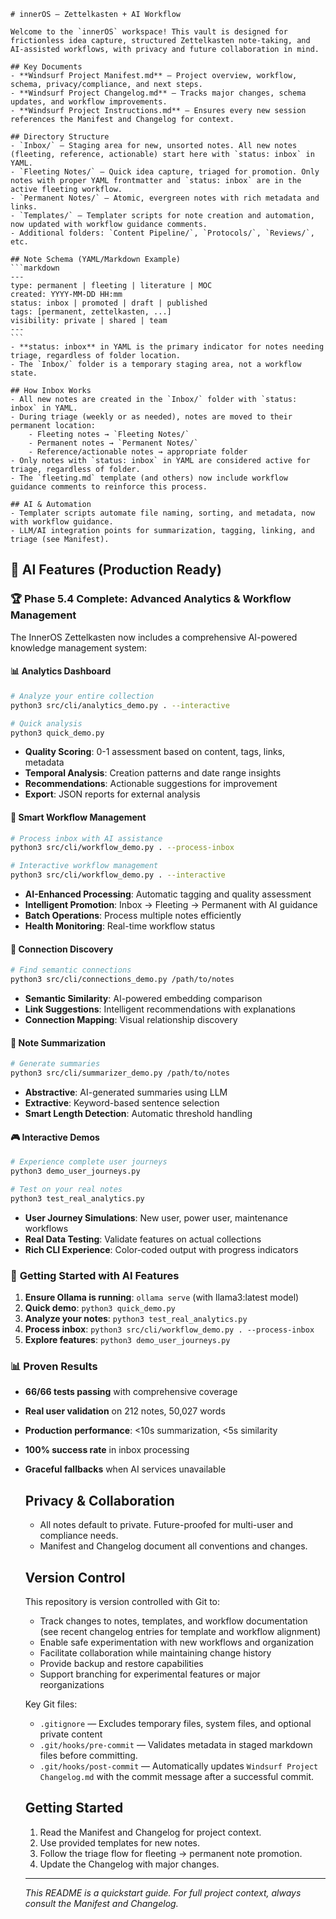     # innerOS — Zettelkasten + AI Workflow

    Welcome to the `innerOS` workspace! This vault is designed for frictionless idea capture, structured Zettelkasten note-taking, and AI-assisted workflows, with privacy and future collaboration in mind.

    ## Key Documents
    - **Windsurf Project Manifest.md** — Project overview, workflow, schema, privacy/compliance, and next steps.
    - **Windsurf Project Changelog.md** — Tracks major changes, schema updates, and workflow improvements.
    - **Windsurf Project Instructions.md** — Ensures every new session references the Manifest and Changelog for context.

    ## Directory Structure
    - `Inbox/` — Staging area for new, unsorted notes. All new notes (fleeting, reference, actionable) start here with `status: inbox` in YAML.
    - `Fleeting Notes/` — Quick idea capture, triaged for promotion. Only notes with proper YAML frontmatter and `status: inbox` are in the active fleeting workflow.
    - `Permanent Notes/` — Atomic, evergreen notes with rich metadata and links.
    - `Templates/` — Templater scripts for note creation and automation, now updated with workflow guidance comments.
    - Additional folders: `Content Pipeline/`, `Protocols/`, `Reviews/`, etc.

    ## Note Schema (YAML/Markdown Example)
    ```markdown
    ---
    type: permanent | fleeting | literature | MOC
    created: YYYY-MM-DD HH:mm
    status: inbox | promoted | draft | published
    tags: [permanent, zettelkasten, ...]
    visibility: private | shared | team
    ---
    ```
    - **status: inbox** in YAML is the primary indicator for notes needing triage, regardless of folder location.
    - The `Inbox/` folder is a temporary staging area, not a workflow state.

    ## How Inbox Works
    - All new notes are created in the `Inbox/` folder with `status: inbox` in YAML.
    - During triage (weekly or as needed), notes are moved to their permanent location:
        - Fleeting notes → `Fleeting Notes/`
        - Permanent notes → `Permanent Notes/`
        - Reference/actionable notes → appropriate folder
    - Only notes with `status: inbox` in YAML are considered active for triage, regardless of folder.
    - The `fleeting.md` template (and others) now include workflow guidance comments to reinforce this process.

    ## AI & Automation
    - Templater scripts automate file naming, sorting, and metadata, now with workflow guidance.
    - LLM/AI integration points for summarization, tagging, linking, and triage (see Manifest).

## 🤖 AI Features (Production Ready)

### 🏆 **Phase 5.4 Complete: Advanced Analytics & Workflow Management**

The InnerOS Zettelkasten now includes a comprehensive AI-powered knowledge management system:

#### 📊 **Analytics Dashboard**
```bash
# Analyze your entire collection
python3 src/cli/analytics_demo.py . --interactive

# Quick analysis
python3 quick_demo.py
```
- **Quality Scoring**: 0-1 assessment based on content, tags, links, metadata
- **Temporal Analysis**: Creation patterns and date range insights
- **Recommendations**: Actionable suggestions for improvement
- **Export**: JSON reports for external analysis

#### 🔄 **Smart Workflow Management**
```bash
# Process inbox with AI assistance
python3 src/cli/workflow_demo.py . --process-inbox

# Interactive workflow management
python3 src/cli/workflow_demo.py . --interactive
```
- **AI-Enhanced Processing**: Automatic tagging and quality assessment
- **Intelligent Promotion**: Inbox → Fleeting → Permanent with AI guidance
- **Batch Operations**: Process multiple notes efficiently
- **Health Monitoring**: Real-time workflow status

#### 🔗 **Connection Discovery**
```bash
# Find semantic connections
python3 src/cli/connections_demo.py /path/to/notes
```
- **Semantic Similarity**: AI-powered embedding comparison
- **Link Suggestions**: Intelligent recommendations with explanations
- **Connection Mapping**: Visual relationship discovery

#### 📝 **Note Summarization**
```bash
# Generate summaries
python3 src/cli/summarizer_demo.py /path/to/notes
```
- **Abstractive**: AI-generated summaries using LLM
- **Extractive**: Keyword-based sentence selection
- **Smart Length Detection**: Automatic threshold handling

#### 🎮 **Interactive Demos**
```bash
# Experience complete user journeys
python3 demo_user_journeys.py

# Test on your real notes
python3 test_real_analytics.py
```
- **User Journey Simulations**: New user, power user, maintenance workflows
- **Real Data Testing**: Validate features on actual collections
- **Rich CLI Experience**: Color-coded output with progress indicators

### 🚀 **Getting Started with AI Features**

1. **Ensure Ollama is running**: `ollama serve` (with llama3:latest model)
2. **Quick demo**: `python3 quick_demo.py`
3. **Analyze your notes**: `python3 test_real_analytics.py`
4. **Process inbox**: `python3 src/cli/workflow_demo.py . --process-inbox`
5. **Explore features**: `python3 demo_user_journeys.py`

### 📊 **Proven Results**
- **66/66 tests passing** with comprehensive coverage
- **Real user validation** on 212 notes, 50,027 words
- **Production performance**: <10s summarization, <5s similarity
- **100% success rate** in inbox processing
- **Graceful fallbacks** when AI services unavailable

    ## Privacy & Collaboration
    - All notes default to private. Future-proofed for multi-user and compliance needs.
    - Manifest and Changelog document all conventions and changes.

    ## Version Control
    This repository is version controlled with Git to:
    - Track changes to notes, templates, and workflow documentation (see recent changelog entries for template and workflow alignment)
    - Enable safe experimentation with new workflows and organization
    - Facilitate collaboration while maintaining change history
    - Provide backup and restore capabilities
    - Support branching for experimental features or major reorganizations

    Key Git files:
    - `.gitignore` — Excludes temporary files, system files, and optional private content
    - `.git/hooks/pre-commit` — Validates metadata in staged markdown files before committing.
    - `.git/hooks/post-commit` — Automatically updates `Windsurf Project Changelog.md` with the commit message after a successful commit.

    ## Getting Started
    1. Read the Manifest and Changelog for project context.
    2. Use provided templates for new notes.
    3. Follow the triage flow for fleeting → permanent note promotion.
    4. Update the Changelog with major changes.

    ---

    _This README is a quickstart guide. For full project context, always consult the Manifest and Changelog._
